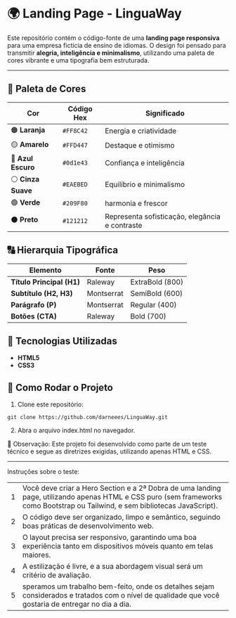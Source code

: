 # 🌍 Landing Page - LinguaWay

Este repositório contém o código-fonte de uma **landing page responsiva** para uma empresa fictícia de ensino de idiomas. O design foi pensado para transmitir **alegria, inteligência e minimalismo**, utilizando uma paleta de cores vibrante e uma tipografia bem estruturada.

---

## 🎨 Paleta de Cores

| Cor         | Código Hex   | Significado |
|------------|------------|------------|
| 🟠 **Laranja** | `#FF8C42` | Energia e criatividade |
| 🟡 **Amarelo** | `#FFD447` | Destaque e otimismo |
| 🔵 **Azul Escuro** | `#0d1e43` | Confiança e inteligência |
| ⚪ **Cinza Suave** | `#EAEBED` | Equilíbrio e minimalismo |
| 🟢 **Verde** | `#209F80` | harmonia e frescor |
| ⚫ **Preto** | `#121212` | Representa sofisticação, elegância e contraste |

## 🔠 Hierarquia Tipográfica

| Elemento         | Fonte       | Peso  |
|-----------------|------------|------|
| **Título Principal (H1)** | Raleway | ExtraBold (800) |
| **Subtítulo (H2, H3)** | Montserrat | SemiBold (600) |
| **Parágrafo (P)** | Montserrat | Regular (400) |
| **Botões (CTA)** | Raleway | Bold (700) |

## 📌 Tecnologias Utilizadas

- **HTML5**
- **CSS3**

## 🚀 Como Rodar o Projeto

1. Clone este repositório:
```
git clone https://github.com/darneees/LinguaWay.git
```
2. Abra o arquivo index.html no navegador.

📢 Observação: Este projeto foi desenvolvido como parte de um teste técnico e segue as diretrizes exigidas, utilizando apenas HTML e CSS.

---

Instruções sobre o teste:

|            |            |
|------------|------------|
| 1 | Você deve criar a Hero Section e a 2ª Dobra de uma landing page, utilizando apenas HTML e CSS puro (sem frameworks como Bootstrap ou Tailwind, e sem bibliotecas JavaScript). |
| 2 | O código deve ser organizado, limpo e semântico, seguindo boas práticas de desenvolvimento web. |
| 3 | O layout precisa ser responsivo, garantindo uma boa experiência tanto em dispositivos móveis quanto em telas maiores. |
| 4 | A estilização é livre, e a sua abordagem visual será um critério de avaliação. |
| 5 | speramos um trabalho bem-feito, onde os detalhes sejam considerados e tratados com o nível de qualidade que você gostaria de entregar no dia a dia. |
